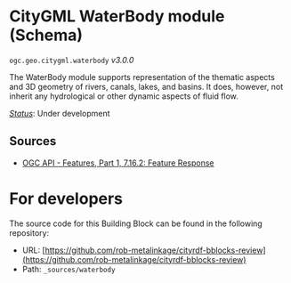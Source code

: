 
# CityGML WaterBody module (Schema)

`ogc.geo.citygml.waterbody` *v3.0.0*

The WaterBody module supports representation of the thematic aspects and 3D geometry of rivers, canals, lakes, and basins. It does, however, not inherit any hydrological or other dynamic aspects of fluid flow.

[*Status*](http://www.opengis.net/def/status): Under development

## Sources

* [OGC API - Features, Part 1, 7.16.2: Feature Response](https://docs.ogc.org/is/17-069r3/17-069r3.html#_response_7)

# For developers

The source code for this Building Block can be found in the following repository:

* URL: [https://github.com/rob-metalinkage/cityrdf-bblocks-review](https://github.com/rob-metalinkage/cityrdf-bblocks-review)
* Path: `_sources/waterbody`

